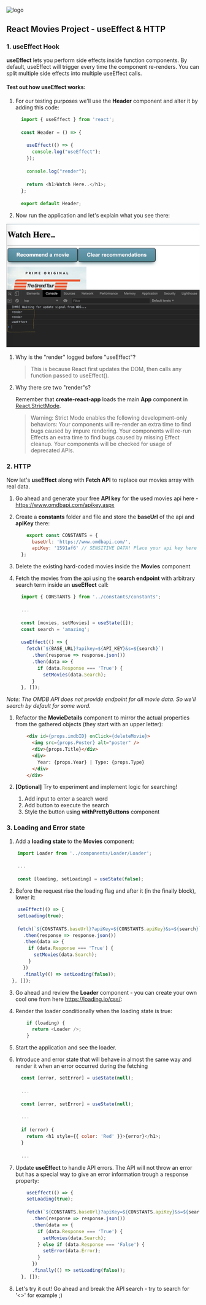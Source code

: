 <img src="https://webassets.telerikacademy.com/images/default-source/logos/telerik-academy.svg" alt="logo" width="300px" style="margin-top: 20px;"/>

## React Movies Project - useEffect & HTTP

### 1. useEffect Hook
**useEffect** lets you perform side effects inside function components. By default, useEffect will trigger every time the component re-renders. You can split multiple side effects into multiple useEffect calls.

#### Test out how useEffect works:

1. For our testing purposes we'll use the **Header** component and alter it by adding this code:

    ```js
      import { useEffect } from 'react';

      const Header = () => {

        useEffect(() => {
          console.log("useEffect");
        });

        console.log("render");

        return <h1>Watch Here..</h1>;
      };

      export default Header;
    ```

2. Now run the application and let's explain what you see there:

![console-result](images/console-result.png)

  1. Why is the "render" logged before "useEffect"? 
      > This is because React first updates the DOM, then calls any function passed to useEffect().
  2. Why there sre two "render"s? 
   
      Remember that **create-react-app** loads the main **App** component in [React.StrictMode](https://react.dev/reference/react/StrictMode). 
    
      > Warning: Strict Mode enables the following development-only behaviors:
      > Your components will re-render an extra time to find bugs caused by impure rendering.
      > Your components will re-run Effects an extra time to find bugs caused by missing Effect cleanup.
      > Your components will be checked for usage of deprecated APIs.

### 2. HTTP

Now let's **useEffect** along with **Fetch API** to replace our movies array with real data.

1. Go ahead and generate your free **API key** for the used movies api here - https://www.omdbapi.com/apikey.aspx
   
2. Create a **constants** folder and file and store the **baseUrl** of the api and **apiKey** there:

    ```js
        export const CONSTANTS = {
          baseUrl: 'https://www.omdbapi.com/',
          apiKey: '1591af6' // SENSITIVE DATA! Place your api key here and think about where you can store it more securely
      };
    ```

3. Delete the existing hard-coded movies inside the **Movies** component
   
4. Fetch the movies from the api using the **search endpoint** with arbitrary search term inside an **useEffect** call:

    ```js
      import { CONSTANTS } from '../constants/constants';
      
      ...

      const [movies, setMovies] = useState([]);
      const search = 'amazing';

      useEffect(() => {
        fetch(`${BASE_URL}?apikey=${API_KEY}&s=${search}`)
          .then(response => response.json())
          .then(data => {
            if (data.Response === 'True') {
              setMovies(data.Search);
          }
      }, []);
    ```

*Note: The OMDB API does not provide endpoint for all movie data. So we'll search by default for some word.*

1. Refactor the **MovieDetails** component to mirror the actual properties from the gathered objects (they start with an upper letter):

    ```html
        <div id={props.imdbID} onClick={deleteMovie}>
          <img src={props.Poster} alt="poster" />
          <div>{props.Title}</div>
          <div>
            Year: {props.Year} | Type: {props.Type}
          </div>
        </div>
    ```

2. **[Optional]** Try to experiment and implement logic for searching!
   1. Add input to enter a search word
   2. Add button to execute the search
   3. Style the button using **withPrettyButtons** component

### 3. Loading and Error state

1. Add a **loading state** to the **Movies** component:

  ```js
      import Loader from '../components/Loader/Loader';

      ...

      const [loading, setLoading] = useState(false);
  ```

2. Before the request rise the loading flag and after it (in the finally block), lower it:
   
  ```js
      useEffect(() => {
      setLoading(true);

      fetch(`${CONSTANTS.baseUrl}?apiKey=${CONSTANTS.apiKey}&s=${search}`)
        .then(response => response.json())
        .then(data => {
          if (data.Response === 'True') {
            setMovies(data.Search);
          }
        })
        .finally(() => setLoading(false));
    }, []);
  ```

3. Go ahead and review the **Loader** component - you can create your own cool one from here https://loading.io/css/:

4. Render the loader conditionally when the loading state is true:

    ```js
        if (loading) {
          return <Loader />;
        }
    ```

5. Start the application and see the loader.

6. Introduce and error state that will behave in almost the same way and render it when an error occurred during the fetching

    ```js
      const [error, setError] = useState(null);

      ...

      const [error, setError] = useState(null);

      ...

      if (error) {
        return <h1 style={{ color: 'Red' }}>{error}</h1>;
      }

      ...
    ```

7. Update **useEffect** to handle API errors. The API will not throw an error but has a special way to give an error information trough a response property:

    ```js
        useEffect(() => {
        setLoading(true);

        fetch(`${CONSTANTS.baseUrl}?apiKey=${CONSTANTS.apiKey}&s=${search}`)
          .then(response => response.json())
          .then(data => {
            if (data.Response === 'True') {
              setMovies(data.Search);
            } else if (data.Response === 'False') {
              setError(data.Error);
            }
          })
          .finally(() => setLoading(false));
      }, []);
    ```
8. Let's try it out! Go ahead and break the API search - try to search for '<>' for example ;)
